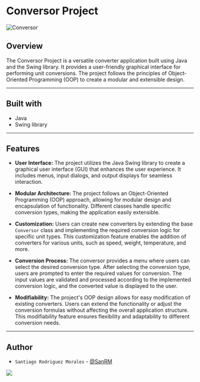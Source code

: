 # Conversor Project

![Conversor](https://github.com/SanRM/ConversorDeMonedas/assets/79220929/0d987021-6134-40e4-b70d-684ca3079948)

## Overview

The Conversor Project is a versatile converter application built using Java and the Swing library. It provides a user-friendly graphical interface for performing unit conversions. The project follows the principles of Object-Oriented Programming (OOP) to create a modular and extensible design.

***

## Built with

- Java
- Swing library

***

## Features

- **User Interface:** The project utilizes the Java Swing library to create a graphical user interface (GUI) that enhances the user experience. It includes menus, input dialogs, and output displays for seamless interaction.

- **Modular Architecture:** The project follows an Object-Oriented Programming (OOP) approach, allowing for modular design and encapsulation of functionality. Different classes handle specific conversion types, making the application easily extensible.

- **Customization:** Users can create new converters by extending the base `Conversor` class and implementing the required conversion logic for specific unit types. This customization feature enables the addition of converters for various units, such as speed, weight, temperature, and more.

- **Conversion Process:** The conversor provides a menu where users can select the desired conversion type. After selecting the conversion type, users are prompted to enter the required values for conversion. The input values are validated and processed according to the implemented conversion logic, and the converted value is displayed to the user.

- **Modifiability:** The project's OOP design allows for easy modification of existing converters. Users can extend the functionality or adjust the conversion formulas without affecting the overall application structure. This modifiability feature ensures flexibility and adaptability to different conversion needs.

***

## Author 

- `Santiago Rodriguez Morales` - [@SanRM](https://github.com/SanRM)

<a href="https://www.linkedin.com/in/santiago-rodr%C3%ADguez-morales-0701161b1">
  <img src="https://img.shields.io/badge/LinkedIn-0077B5?style=for-the-badge&logo=linkedin&logoColor=white">
</a> 
